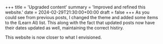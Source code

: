 +++
title = 'Upgraded content'
summary = 'Improved and refined this website.'
date = 2024-02-29T21:30:00+00:00
draft = false
+++
As you could see from previous posts, I changed the theme and added some items to the (Learn AI) list.
This along with the fact that updated posts now have their dates updated as well, maintaining the correct histiry.

This website is now closer to what I envisioned.
